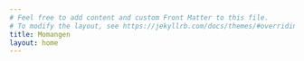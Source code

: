```yaml
---
# Feel free to add content and custom Front Matter to this file.
# To modify the layout, see https://jekyllrb.com/docs/themes/#overriding-theme-defaults
title: Momangen
layout: home
---
```

